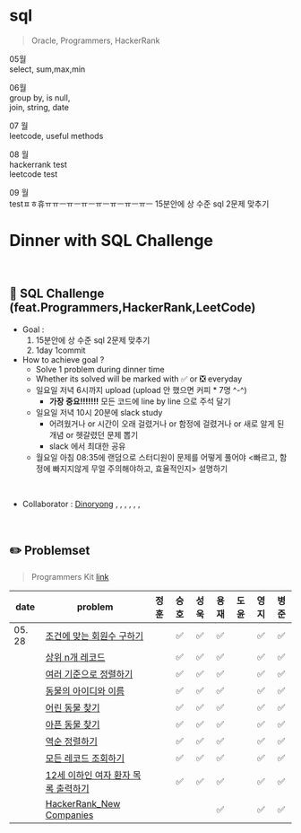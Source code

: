 # sql
> Oracle, Programmers, HackerRank

05월
<br>
select, sum,max,min


06월
<br>
group by, is null,
<br>
join, string, date
<br>

07 월
<br>
leetcode, useful methods
<br>

08 월
<br>
hackerrank test
<br>
leetcode test
<br>

09 월
<br>
testㅍㅎ휴ㅠㅠㅡㅠㅡㅠㅡㅠㅡㅠㅡㅠㅡㅠㅡ
15분안에 상 수준 sql 2문제 맞추기
<br>

# Dinner with SQL Challenge

<br>

## :notebook_with_decorative_cover: SQL Challenge (feat.Programmers,HackerRank,LeetCode)

- Goal :
  1. 15분안에 상 수준 sql 2문제 맞추기
  2. 1day 1commit
- How to achieve goal ?
  - Solve 1 problem during dinner time
  - Whether its solved will be marked with :white_check_mark: or :negative_squared_cross_mark: everyday
  - 일요일 저녁 6시까지 upload (upload 안 했으면 커피 * 7명 ^-^)
    - **가장 중요!!!!!!!** 모든 코드에 line by line 으로 주석 달기
  - 일요일 저녁 10시 20분에 slack study
    - 어려웠거나 or 시간이 오래 걸렸거나 or 함정에 걸렸거나 or 새로 알게 된 개념 or 헷갈렸던 문제 뽑기
    - slack 에서 최대한 공유
  - 월요일 아침 08:35에 랜덤으로 스터디원이 문제를 어떻게 풀어야 <빠르고, 함정에 빠지지않게 무얼 주의해야하고, 효율적인지> 설명하기

<br>

- Collaborator : [Dinoryong]() , []() , [](), [](), [](), [](), []()

<br>

## :pencil2: Problemset

> Programmers Kit [link](https://school.programmers.co.kr/learn/challenges?order=recent&statuses=solved&page=1&languages=oracle)

| date   | problem                                                                               | 정훈 | 승호 | 성욱 | 용재 | 도윤 | 영지 | 병준 |
| ------ | ------------------------------------------------------------------------------------- | :--: | :--: | :--: | :--: | :--: | :--: | :--: |
| 05. 28 | [조건에 맞는 회원수 구하기](https://school.programmers.co.kr/learn/courses/30/lessons/131535) |  | ✅ |✅  | ✅ |  | ✅ |✅|
|        | [상위 n개 레코드](https://school.programmers.co.kr/learn/courses/30/lessons/59405)           |  | ✅ | ✅ | ✅ |  | ✅ |✅|
|        | [여러 기준으로 정렬하기](https://school.programmers.co.kr/learn/courses/30/lessons/59404)           |  | ✅ | ✅ |✅ |  | ✅ |✅|
|        | [동물의 아이디와 이름](https://school.programmers.co.kr/learn/courses/30/lessons/59403)          |  | ✅ | ✅ | ✅ |  | ✅ |✅|
|        | [어린 동물 찾기](https://school.programmers.co.kr/learn/courses/30/lessons/59037)          |  | ✅ | ✅ | ✅ |  | ✅ |✅|
|        | [아픈 동물 찾기](https://school.programmers.co.kr/learn/courses/30/lessons/59036)          |  | ✅ | ✅ | ✅ |  | ✅ |✅|
|        | [역순 정렬하기](https://school.programmers.co.kr/learn/courses/30/lessons/59035)          |  | ✅ |✅  | ✅ |  | ✅ |✅|
|        | [모든 레코드 조회하기](https://school.programmers.co.kr/learn/courses/30/lessons/59034)          |  | ✅ | ✅ | ✅ |  | ✅ |✅|
|        | [12세 이하인 여자 환자 목록 출력하기](https://school.programmers.co.kr/learn/courses/30/lessons/132201)           |  | ✅ | ✅ | ✅ |  | ✅ |✅|
|        | [HackerRank_New Companies](https://www.hackerrank.com/challenges/the-company/problem?isFullScreen=true)           |  |  |  | ✅ |  | ✅ |✅|


